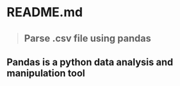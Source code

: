 # README.md

> ## Parse .csv file using pandas

## Pandas is a python data analysis and manipulation tool 

